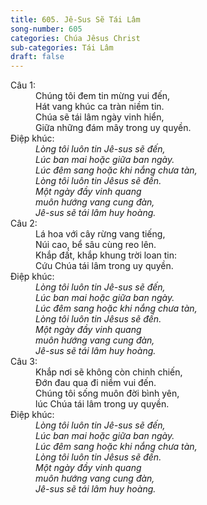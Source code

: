 ```yaml
---
title: 605. Jê-Sus Sẽ Tái Lâm
song-number: 605
categories: Chúa Jêsus Christ
sub-categories: Tái Lâm
draft: false
---
```

<dl><dt>Câu 1:</dt><dd data-verse="1">Chúng tôi đem tin mừng vui đến, <br/>Hát vang khúc ca tràn niềm tin. <br/>Chúa sẽ tái lâm ngày vinh hiển, <br/>Giữa những đám mây trong uy quyền. </dd><dt>Điệp khúc:</dt><dd data-chorus="1"><em>Lòng tôi luôn tin Jê-sus sẽ đến, <br/>Lúc ban mai hoặc giữa ban ngày. <br/>Lúc đêm sang hoặc khi nắng chưa tàn, <br/>Lòng tôi luôn tin Jêsus sẽ đến. <br/>Một ngày đầy vinh quang <br/>muôn hướng vang cung đàn, <br/>Jê-sus sẽ tái lâm huy hoàng. </em></dd><dt>Câu 2:</dt><dd data-verse="2">Lá hoa với cây rừng vang tiếng, <br/>Núi cao, bể sâu cùng reo lên. <br/>Khắp đất, khắp khung trời loan tin: <br/>Cứu Chúa tái lâm trong uy quyền. </dd><dt>Điệp khúc:</dt><dd data-chorus="1"><em>Lòng tôi luôn tin Jê-sus sẽ đến, <br/>Lúc ban mai hoặc giữa ban ngày. <br/>Lúc đêm sang hoặc khi nắng chưa tàn, <br/>Lòng tôi luôn tin Jêsus sẽ đến. <br/>Một ngày đầy vinh quang <br/>muôn hướng vang cung đàn, <br/>Jê-sus sẽ tái lâm huy hoàng. </em></dd><dt>Câu 3:</dt><dd data-verse="3">Khắp nơi sẽ không còn chinh chiến, <br/>Đớn đau qua đi niềm vui đến. <br/>Chúng tôi sống muôn đời bình yên, <br/>lúc Chúa tái lâm trong uy quyền. </dd><dt>Điệp khúc:</dt><dd data-chorus="1"><em>Lòng tôi luôn tin Jê-sus sẽ đến, <br/>Lúc ban mai hoặc giữa ban ngày. <br/>Lúc đêm sang hoặc khi nắng chưa tàn, <br/>Lòng tôi luôn tin Jêsus sẽ đến. <br/>Một ngày đầy vinh quang <br/>muôn hướng vang cung đàn, <br/>Jê-sus sẽ tái lâm huy hoàng. </em></dd></dl>